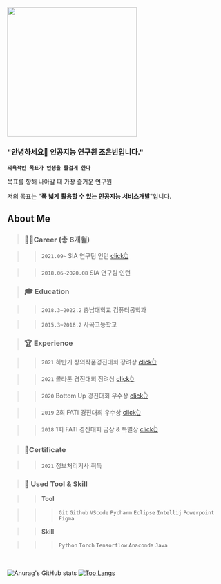 
<!-- ![KakaoTalk_20211209_205304803](https://user-images.githubusercontent.com/44043468/145497501-883f0813-7cfb-40f9-a750-6acae0699c36.gif) -->
<img src="https://user-images.githubusercontent.com/44043468/145497501-883f0813-7cfb-40f9-a750-6acae0699c36.gif" width="300" height="300"/>

### "안녕하세요👋 인공지능 연구원 조은빈입니다."

**`의욕적인 목표가 인생을 즐겁게 한다`** 

목표를 향해 나아갈 때 가장 즐거운 연구원

저의 목표는 "**폭 넓게 활용할 수 있는 인공지능 서비스개발**"입니다.



## About Me


> ### 👩‍💻Career (총 6개월)

> >`2021.09~` SIA 연구팀 인턴  [click👆](https://www.notion.so/Time-Series-Analysis-875bd29462454970b8deed06f1c163d8)

>	> `2018.06~2020.08` SIA 연구팀 인턴 

> ### **🎓 Education**

> >`2018.3~2022.2` 충남대학교 컴퓨터공학과

> >`2015.3~2018.2` 사곡고등학교

> ### 🏆 Experience

> >`2021` 하반기 창의작품경진대회 장려상 [click👆](https://www.notion.so/Refresh-e119a2738f2b407aa9d159fb1adcf1f7)

> >`2021` 콜라톤 경진대회 장려상 [click👆](https://www.notion.so/Be-Zero-b5fe10aa7c724c16bb486eb4b8149936)

> >`2020` Bottom Up 경진대회 우수상 [click👆](https://www.notion.so/ReviewStagram-f2e9a22317aa4084b10a70e5a3e10ba5)

> >`2019` 2회 FATI 경진대회 우수상 [click👆](https://www.notion.so/c48212e262254026af21e269cc90a50e)

> >`2018` 1회 FATI 경진대회 금상 & 특별상 [click👆](https://www.notion.so/1e70666dbfe34de1acd84c9a6fd47ed4)

> ### 🧾Certificate

> >`2021` 정보처리기사 취득

>### 📝 **Used Tool & Skill**

> > **Tool**

> > >`Git` `Github` `VScode` `Pycharm` `Eclipse`  `Intellij` `Powerpoint` `Figma`

> >**Skill**

> > > `Python` `Torch` `Tensorflow` `Anaconda` `Java`


<!-- <img src="https://img.shields.io/badge/Python-3766AB?style=flat-square&logo=Python&logoColor=white"/> -->
 <br/> <br/>
![Anurag's GitHub stats](https://github-readme-stats.vercel.app/api?username=EunBunny2&show_icons=true)
[![Top Langs](https://github-readme-stats.vercel.app/api/top-langs/?username=EunBunny2&layout=compact)](https://github.com/anuraghazra/github-readme-stats)



<!--
**EunBunny2/EunBunny2** is a ✨ _special_ ✨ repository because its `README.md` (this file) appears on your GitHub profile.

Here are some ideas to get you started:

- 🔭 I’m currently working on ...
- 🌱 I’m currently learning ...
- 👯 I’m looking to collaborate on ...
- 🤔 I’m looking for help with ...
- 💬 Ask me about ...
- 📫 How to reach me: ...
- 😄 Pronouns: ...
- ⚡ Fun fact: ...
-->

